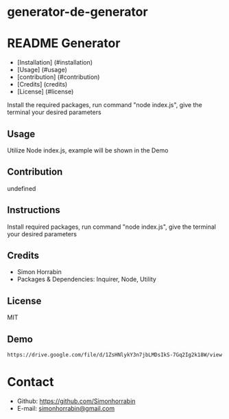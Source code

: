 # generator-de-generator
# README Generator
    
* [Installation] (#installation)
* [Usage] (#usage)
* [contribution] (#contribution)
* [Credits] (credits)
* [License] (#license)
    
Install the required packages, run command "node index.js", give the terminal your desired parameters 
## Usage
Utilize Node index.js, example will be shown in the Demo
## Contribution
undefined
## Instructions 
Install required packages, run command "node index.js", give the terminal your desired parameters
## Credits
- Simon Horrabin
- Packages & Dependencies: Inquirer, Node, Utility
## License
MIT

## Demo
    https://drive.google.com/file/d/1ZsHNlykY3n7jbLMDsIkS-7Gq2Ig2k18W/view
    
# Contact
* Github: https://github.com/Simonhorrabin
* E-mail: simonhorrabin@gmail.com 
